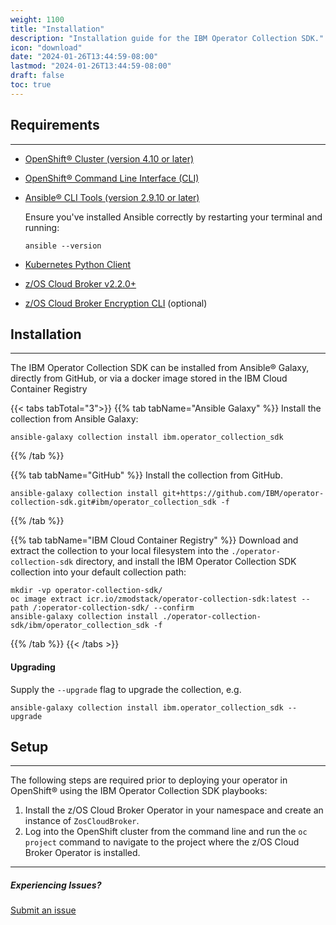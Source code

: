 ```yaml
---
weight: 1100
title: "Installation"
description: "Installation guide for the IBM Operator Collection SDK."
icon: "download"
date: "2024-01-26T13:44:59-08:00"
lastmod: "2024-01-26T13:44:59-08:00"
draft: false
toc: true
---
```


## Requirements
---
- [OpenShift® Cluster (version 4.10 or later)][openshift]
- [OpenShift® Command Line Interface (CLI)][openshift-cli]
- [Ansible® CLI Tools (version 2.9.10 or later)][ansible]

    Ensure you've installed Ansible correctly by restarting your terminal and running:
    ```
    ansible --version
    ```

- [Kubernetes Python Client][kubernetes]
- [z/OS Cloud Broker v2.2.0+][broker]
- [z/OS Cloud Broker Encryption CLI][cli] (optional)

[openshift]:https://www.redhat.com/en/technologies/cloud-computing/openshift
[openshift-cli]:https://docs.openshift.com/container-platform/4.13/cli_reference/openshift_cli/getting-started-cli.html#cli-installing-cli-web-console_cli-developer-commands
[ansible]:https://docs.ansible.com/ansible/latest/installation_guide/intro_installation.html#pip-install
[cli]:https://www.ibm.com/docs/en/cloud-paks/z-modernization-stack/2023.1?topic=credentials-installing-zoscb-encrypt-cli-tool
[kubernetes]:https://github.com/kubernetes-client/python#installation
[broker]:https://ibm.biz/ibm-zoscb-install


## Installation
---
The IBM Operator Collection SDK can be installed from Ansible® Galaxy, directly from GitHub, or via a docker image stored in the IBM Cloud Container Registry

{{< tabs tabTotal="3">}} <!-- Tab Start -->
{{% tab tabName="Ansible Galaxy" %}} <!-- Tab 1 Start -->
Install the collection from Ansible Galaxy:
```
ansible-galaxy collection install ibm.operator_collection_sdk
```
{{% /tab %}} <!-- Tab 1 End -->

{{% tab tabName="GitHub" %}} <!-- Tab 2 Start -->
Install the collection from GitHub.
```
ansible-galaxy collection install git+https://github.com/IBM/operator-collection-sdk.git#ibm/operator_collection_sdk -f
```
{{% /tab %}} <!-- Tab 2 End -->

{{% tab tabName="IBM Cloud Container Registry" %}} <!-- Tab 3 Start -->
Download and extract the collection to your local filesystem into the `./operator-collection-sdk` directory, and install the IBM Operator Collection SDK collection into your default collection path:

```
mkdir -vp operator-collection-sdk/
oc image extract icr.io/zmodstack/operator-collection-sdk:latest --path /:operator-collection-sdk/ --confirm
ansible-galaxy collection install ./operator-collection-sdk/ibm/operator_collection_sdk -f
```
{{% /tab %}} <!-- Tab 3 End -->
{{< /tabs >}} <!-- Tab End -->

#### Upgrading
Supply the `--upgrade` flag to upgrade the collection, e.g.
```
ansible-galaxy collection install ibm.operator_collection_sdk --upgrade
```

## Setup
---
The following steps are required prior to deploying your operator in OpenShift® using the IBM Operator Collection SDK playbooks:

1. Install the z/OS Cloud Broker Operator in your namespace and create an instance of `ZosCloudBroker`.
2. Log into the OpenShift cluster from the command line and run the `oc project` command to navigate to the project where the z/OS Cloud Broker Operator is installed.

---
##### Experiencing Issues?
[Submit an issue](https://github.com/IBM/operator-collection-sdk/issues)